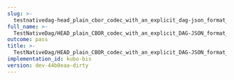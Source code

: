 ```yaml
---
slug: >-
  testnativedag-head_plain_cbor_codec_with_an_explicit_dag-json_format_returns_http_200-header_content-type
full_name: >-
  TestNativeDag/HEAD_plain_CBOR_codec_with_an_explicit_DAG-JSON_format_returns_HTTP_200/Header_Content-Type
outcome: pass
title: >-
  TestNativeDag/HEAD_plain_CBOR_codec_with_an_explicit_DAG-JSON_format_returns_HTTP_200/Header_Content-Type
implementation_id: kubo-bis
version: dev-44b0eaa-dirty
---
```


